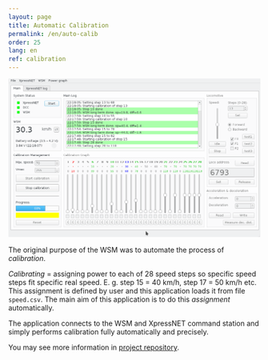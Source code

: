 ```yaml
---
layout: page
title: Automatic Calibration
permalink: /en/auto-calib
order: 25
lang: en
ref: calibration
---
```


![Automatic Calibration application GUI](/assets/img/ac_progress.png)

The original purpose of the WSM was to automate the process of *calibration*.

*Calibrating* = assigning power to each of 28 speed steps so specific speed steps
fit specific real speed. E. g. step 15 = 40 km/h, step 17 = 50 km/h etc. This
assignment is defined by user and this application loads it from file
`speed.csv`. The main aim of this application is to do this *assignment*
automatically.

The application connects to the WSM and XpressNET command station and simply
performs calibration fully automatically and precisely.

You may see more information in [project
repository](https://github.com/kmzbrnoI/automatic-calibration).
